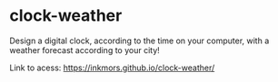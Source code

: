 # clock-weather
Design a digital clock, according to the time on your computer, with a weather forecast according to your city!

Link to acess:
https://inkmors.github.io/clock-weather/
